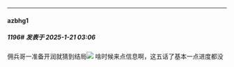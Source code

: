 ﻿
*****

####  azbhg1  
##### 1196#       发表于 2025-1-21 03:06

佣兵哥一准备开润就猜到结局<img src="https://static.saraba1st.com/image/smiley/face2017/025.png" referrerpolicy="no-referrer">
啥时候来点信息啊，这五话了基本一点进度都没

